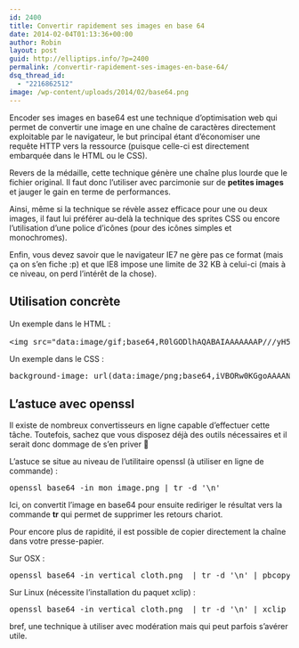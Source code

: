 ```yaml
---
id: 2400
title: Convertir rapidement ses images en base 64
date: 2014-02-04T01:13:36+00:00
author: Robin
layout: post
guid: http://elliptips.info/?p=2400
permalink: /convertir-rapidement-ses-images-en-base-64/
dsq_thread_id:
  - "2216862512"
image: /wp-content/uploads/2014/02/base64.png
---
```

Encoder ses images en base64 est une technique d&#8217;optimisation web qui permet de convertir une image en une chaîne de caractères directement exploitable par le navigateur, le but principal étant d&#8217;économiser une requête HTTP vers la ressource (puisque celle-ci est directement embarquée dans le HTML ou le CSS).

Revers de la médaille, cette technique génère une chaîne plus lourde que le fichier original. Il faut donc l&#8217;utiliser avec parcimonie sur de **petites images** et jauger le gain en terme de performances.

Ainsi, même si la technique se révèle assez efficace pour une ou deux images, il faut lui préférer au-delà la technique des sprites CSS ou encore l&#8217;utilisation d&#8217;une police d&#8217;icônes (pour des icônes simples et monochromes).

Enfin, vous devez savoir que le navigateur IE7 ne gère pas ce format (mais ça on s&#8217;en fiche :p) et que IE8 impose une limite de 32 KB à celui-ci (mais à ce niveau, on perd l&#8217;intérêt de la chose).

## Utilisation concrète

<span style="line-height: 1.5em;">Un exemple dans le HTML :</span>

<pre class="lang:xhtml decode:true">&lt;img src="data:image/gif;base64,R0lGODlhAQABAIAAAAAAAP///yH5BAEAAAAALAAAAAABAAEAAAIBRAA7"&gt;</pre>

Un exemple dans le CSS :

<pre class="lang:css decode:true">background-image: url(data:image/png;base64,iVBORw0KGgoAAAANSUhEUgAAAAYAAAAECAIAAAAiZtkUAAAAGXRFWHRTb2Z0d2FyZQBBZG9iZSBJbWFnZVJlYWR5ccllPAAAAE1JREFUeNpi6dFgYmdj//nrpwAXx6+f3xkYGFj+MrN++/uPgZn1968fbOycICFhdmYGMPj+h+nrtx/MTExMEMVA8uP3n0AdvxiZAQIMABFCHYYroQd+AAAAAElFTkSuQmCC);</pre>

## L&#8217;astuce avec openssl

Il existe de nombreux convertisseurs en ligne capable d&#8217;effectuer cette tâche. Toutefois, sachez que vous disposez déjà des outils nécessaires et il serait donc dommage de s&#8217;en priver 🙂

L&#8217;astuce se situe au niveau de l&#8217;utilitaire openssl (à utiliser en ligne de commande) :

<pre class="lang:sh decode:true">openssl base64 -in mon_image.png | tr -d '\n'</pre>

Ici, on convertit l&#8217;image en base64 pour ensuite rediriger le résultat vers la commande **tr** qui permet de supprimer les retours chariot.

Pour encore plus de rapidité, il est possible de copier directement la chaîne dans votre presse-papier.

Sur OSX :

<pre class="lang:default decode:true">openssl base64 -in vertical_cloth.png  | tr -d '\n' | pbcopy</pre>

Sur Linux (nécessite l&#8217;installation du paquet xclip) :<span style="background-color: #f4f4f4;"><br /> </span>

<pre class="lang:sh decode:true">openssl base64 -in vertical_cloth.png  | tr -d '\n' | xclip</pre>

bref, une technique à utiliser avec modération mais qui peut parfois s&#8217;avérer utile.